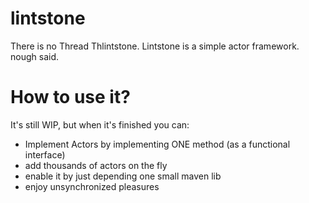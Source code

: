 # lintstone
There is no Thread Thlintstone. Lintstone is a simple actor framework. nough said.


# How to use it?

It's still WIP, but when it's finished you can:

* Implement Actors by implementing ONE method (as a functional interface)
* add thousands of actors on the fly
* enable it by just depending one small maven lib
* enjoy unsynchronized pleasures
